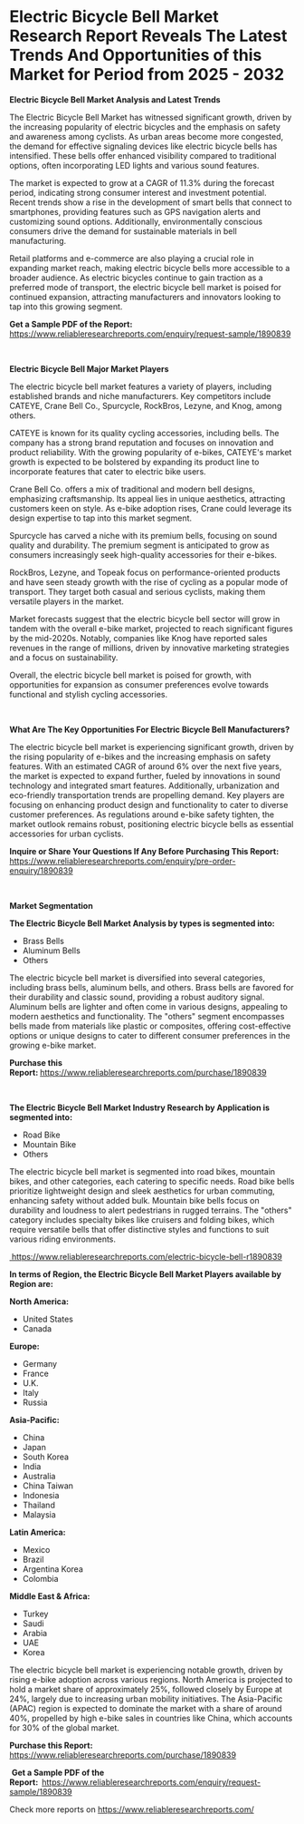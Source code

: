 <p><h1>Electric Bicycle Bell Market Research Report Reveals The Latest Trends And Opportunities of this Market for Period from 2025 - 2032</h1></p><p><strong>Electric Bicycle Bell Market Analysis and Latest Trends</strong></p>
<p><p>The Electric Bicycle Bell Market has witnessed significant growth, driven by the increasing popularity of electric bicycles and the emphasis on safety and awareness among cyclists. As urban areas become more congested, the demand for effective signaling devices like electric bicycle bells has intensified. These bells offer enhanced visibility compared to traditional options, often incorporating LED lights and various sound features. </p><p>The market is expected to grow at a CAGR of 11.3% during the forecast period, indicating strong consumer interest and investment potential. Recent trends show a rise in the development of smart bells that connect to smartphones, providing features such as GPS navigation alerts and customizing sound options. Additionally, environmentally conscious consumers drive the demand for sustainable materials in bell manufacturing. </p><p>Retail platforms and e-commerce are also playing a crucial role in expanding market reach, making electric bicycle bells more accessible to a broader audience. As electric bicycles continue to gain traction as a preferred mode of transport, the electric bicycle bell market is poised for continued expansion, attracting manufacturers and innovators looking to tap into this growing segment.</p></p>
<p><strong>Get a Sample PDF of the Report:&nbsp;</strong> <a href="https://www.reliableresearchreports.com/enquiry/request-sample/1890839?utm_campaign=3573&utm_medium=2&utm_source=Github&utm_content=ia&utm_term=05042025&utm_id=electric-bicycle-bell">https://www.reliableresearchreports.com/enquiry/request-sample/1890839</a></p>
<p>&nbsp;</p>
<p><strong>Electric Bicycle Bell Major Market Players</strong></p>
<p><p>The electric bicycle bell market features a variety of players, including established brands and niche manufacturers. Key competitors include CATEYE, Crane Bell Co., Spurcycle, RockBros, Lezyne, and Knog, among others. </p><p>CATEYE is known for its quality cycling accessories, including bells. The company has a strong brand reputation and focuses on innovation and product reliability. With the growing popularity of e-bikes, CATEYE's market growth is expected to be bolstered by expanding its product line to incorporate features that cater to electric bike users.</p><p>Crane Bell Co. offers a mix of traditional and modern bell designs, emphasizing craftsmanship. Its appeal lies in unique aesthetics, attracting customers keen on style. As e-bike adoption rises, Crane could leverage its design expertise to tap into this market segment.</p><p>Spurcycle has carved a niche with its premium bells, focusing on sound quality and durability. The premium segment is anticipated to grow as consumers increasingly seek high-quality accessories for their e-bikes. </p><p>RockBros, Lezyne, and Topeak focus on performance-oriented products and have seen steady growth with the rise of cycling as a popular mode of transport. They target both casual and serious cyclists, making them versatile players in the market.</p><p>Market forecasts suggest that the electric bicycle bell sector will grow in tandem with the overall e-bike market, projected to reach significant figures by the mid-2020s. Notably, companies like Knog have reported sales revenues in the range of millions, driven by innovative marketing strategies and a focus on sustainability. </p><p>Overall, the electric bicycle bell market is poised for growth, with opportunities for expansion as consumer preferences evolve towards functional and stylish cycling accessories.</p></p>
<p>&nbsp;</p>
<p><strong>What Are The Key Opportunities For Electric Bicycle Bell Manufacturers?</strong></p>
<p><p>The electric bicycle bell market is experiencing significant growth, driven by the rising popularity of e-bikes and the increasing emphasis on safety features. With an estimated CAGR of around 6% over the next five years, the market is expected to expand further, fueled by innovations in sound technology and integrated smart features. Additionally, urbanization and eco-friendly transportation trends are propelling demand. Key players are focusing on enhancing product design and functionality to cater to diverse customer preferences. As regulations around e-bike safety tighten, the market outlook remains robust, positioning electric bicycle bells as essential accessories for urban cyclists.</p></p>
<p><strong>Inquire or Share Your Questions If Any Before Purchasing This Report:</strong> <a href="https://www.reliableresearchreports.com/enquiry/pre-order-enquiry/1890839?utm_campaign=3573&utm_medium=2&utm_source=Github&utm_content=ia&utm_term=05042025&utm_id=electric-bicycle-bell">https://www.reliableresearchreports.com/enquiry/pre-order-enquiry/1890839</a></p>
<p>&nbsp;</p>
<p><strong>Market Segmentation</strong></p>
<p><strong>The Electric Bicycle Bell Market Analysis by types is segmented into:</strong></p>
<p><ul><li>Brass Bells</li><li>Aluminum Bells</li><li>Others</li></ul></p>
<p><p>The electric bicycle bell market is diversified into several categories, including brass bells, aluminum bells, and others. Brass bells are favored for their durability and classic sound, providing a robust auditory signal. Aluminum bells are lighter and often come in various designs, appealing to modern aesthetics and functionality. The "others" segment encompasses bells made from materials like plastic or composites, offering cost-effective options or unique designs to cater to different consumer preferences in the growing e-bike market.</p></p>
<p><strong>Purchase this Report:&nbsp;</strong><a href="https://www.reliableresearchreports.com/purchase/1890839?utm_campaign=3573&utm_medium=2&utm_source=Github&utm_content=ia&utm_term=05042025&utm_id=electric-bicycle-bell">https://www.reliableresearchreports.com/purchase/1890839</a></p>
<p>&nbsp;</p>
<p><strong>The Electric Bicycle Bell Market Industry Research by Application is segmented into:</strong></p>
<p><ul><li>Road Bike</li><li>Mountain Bike</li><li>Others</li></ul></p>
<p><p>The electric bicycle bell market is segmented into road bikes, mountain bikes, and other categories, each catering to specific needs. Road bike bells prioritize lightweight design and sleek aesthetics for urban commuting, enhancing safety without added bulk. Mountain bike bells focus on durability and loudness to alert pedestrians in rugged terrains. The "others" category includes specialty bikes like cruisers and folding bikes, which require versatile bells that offer distinctive styles and functions to suit various riding environments.</p></p>
<p><a href="https://www.reliableresearchreports.com/electric-bicycle-bell-r1890839?utm_campaign=3573&utm_medium=2&utm_source=Github&utm_content=ia&utm_term=05042025&utm_id=electric-bicycle-bell">&nbsp;https://www.reliableresearchreports.com/electric-bicycle-bell-r1890839</a></p>
<p><strong>In terms of Region, the Electric Bicycle Bell Market Players available by Region are:</strong></p>
<p>
    <p> <strong> North America: </strong>
        <ul>
            <li>United States</li>
            <li>Canada</li>
        </ul>
        </p> 
    <p> <strong> Europe: </strong>
        <ul>
            <li>Germany</li>
            <li>France</li>
            <li>U.K.</li>
            <li>Italy</li>
            <li>Russia</li>
        </ul>
        </p> 
    <p> <strong> Asia-Pacific: </strong>
        <ul>
            <li>China</li>
            <li>Japan</li>
            <li>South Korea</li>
            <li>India</li>
            <li>Australia</li>
            <li>China Taiwan</li>
            <li>Indonesia</li>
            <li>Thailand</li>
            <li>Malaysia</li>
        </ul>
        </p> 
    <p> <strong> Latin America: </strong>
        <ul>
            <li>Mexico</li>
            <li>Brazil</li>
            <li>Argentina Korea</li>
            <li>Colombia</li>
        </ul>
        </p> 
    <p> <strong> Middle East & Africa: </strong>
        <ul>
            <li>Turkey</li>
            <li>Saudi</li>
            <li>Arabia</li>
            <li>UAE</li>
            <li>Korea</li>
        </ul>
    </p>
    </p>
<p><p>The electric bicycle bell market is experiencing notable growth, driven by rising e-bike adoption across various regions. North America is projected to hold a market share of approximately 25%, followed closely by Europe at 24%, largely due to increasing urban mobility initiatives. The Asia-Pacific (APAC) region is expected to dominate the market with a share of around 40%, propelled by high e-bike sales in countries like China, which accounts for 30% of the global market.</p></p>
<p><strong>Purchase this Report: </strong><a href="https://www.reliableresearchreports.com/purchase/1890839?utm_campaign=3573&utm_medium=2&utm_source=Github&utm_content=ia&utm_term=05042025&utm_id=electric-bicycle-bell">https://www.reliableresearchreports.com/purchase/1890839</a></p>
<p>&nbsp;<strong>Get a Sample PDF of the Report:&nbsp;&nbsp;</strong><a href="https://www.reliableresearchreports.com/enquiry/request-sample/1890839?utm_campaign=3573&utm_medium=2&utm_source=Github&utm_content=ia&utm_term=05042025&utm_id=electric-bicycle-bell">https://www.reliableresearchreports.com/enquiry/request-sample/1890839</a></p>
<p><strong></strong></p>
<p>Check more reports on <a href="https://www.reliableresearchreports.com/?utm_campaign=3573&utm_medium=2&utm_source=Github&utm_content=ia&utm_term=05042025&utm_id=electric-bicycle-bell">https://www.reliableresearchreports.com/</a></p>